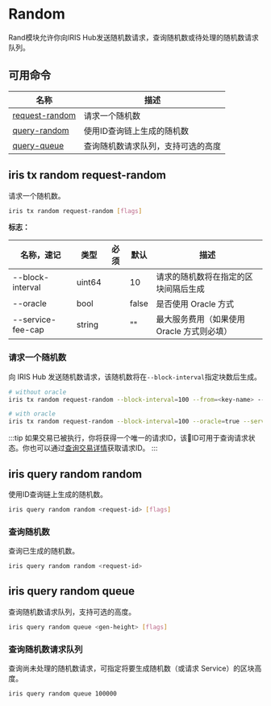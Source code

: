 # Random

Rand模块允许你向IRIS Hub发送随机数请求，查询随机数或待处理的随机数请求队列。

## 可用命令

| 名称                                             | 描述                               |
| ------------------------------------------------ | ---------------------------------- |
| [request-random](#iris-tx-random-request-random) | 请求一个随机数                     |
| [query-random](#iris-query-random-random)        | 使用ID查询链上生成的随机数         |
| [query-queue](#iris-query-random-queue)          | 查询随机数请求队列，支持可选的高度 |

## iris tx random request-random

请求一个随机数。

```bash
iris tx random request-random [flags]
```

**标志：**

| 名称，速记        | 类型   | 必须 | 默认  | 描述                                       |
| ----------------- | ------ | ---- | ----- | ------------------------------------------ |
| --block-interval  | uint64 |      | 10    | 请求的随机数将在指定的区块间隔后生成       |
| --oracle          | bool   |      | false | 是否使用 Oracle 方式                       |
| --service-fee-cap | string |      | ""    | 最大服务费用（如果使用 Oracle 方式则必填） |

### 请求一个随机数

向 IRIS Hub 发送随机数请求，该随机数将在`--block-interval`指定块数后生成。

```bash
# without oracle
iris tx random request-random --block-interval=100 --from=<key-name> --chain-id=irishub --fee=0.3iris --commit

# with oracle
iris tx random request-random --block-interval=100 --oracle=true --service-fee-cap=1iris --from=<key-name> --chain-id=irishub --fee=0.3iris --commit
```

:::tip
如果交易已被执行，你将获得一个唯一的请求ID，该ID可用于查询请求状态。你也可以通过[查询交易详情](./tendermint.md#iriscli-tendermint-tx)获取请求ID。
:::

## iris query random random

使用ID查询链上生成的随机数。

```bash
iris query random random <request-id> [flags]
```

### 查询随机数

查询已生成的随机数。

```bash
iris query random random <request-id>
```

## iris query random queue

查询随机数请求队列，支持可选的高度。

```bash
iris query random queue <gen-height> [flags]
```

### 查询随机数请求队列

查询尚未处理的随机数请求，可指定将要生成随机数（或请求 Service）的区块高度。

```bash
iris query random queue 100000
```

